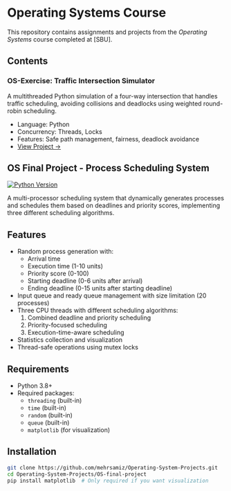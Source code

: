 # Operating Systems Course

This repository contains assignments and projects from the *Operating Systems* course completed at [SBU].

## Contents

###  OS-Exercise: Traffic Intersection Simulator
A multithreaded Python simulation of a four-way intersection that handles traffic scheduling, avoiding collisions and deadlocks using weighted round-robin scheduling.

- Language: Python
- Concurrency: Threads, Locks
- Features: Safe path management, fairness, deadlock avoidance
- [View Project →](./OS-traffic-system)


## OS Final Project - Process Scheduling System


[![Python Version](https://img.shields.io/badge/python-3.8%2B-blue)](https://www.python.org/)

A multi-processor scheduling system that dynamically generates processes and schedules them based on deadlines and priority scores, implementing three different scheduling algorithms.

## Features
- Random process generation with:
  - Arrival time
  - Execution time (1-10 units)
  - Priority score (0-100)
  - Starting deadline (0-6 units after arrival)
  - Ending deadline (0-15 units after starting deadline)
- Input queue and ready queue management with size limitation (20 processes)
- Three CPU threads with different scheduling algorithms:
  1. Combined deadline and priority scheduling
  2. Priority-focused scheduling
  3. Execution-time-aware scheduling
- Statistics collection and visualization
- Thread-safe operations using mutex locks

## Requirements
- Python 3.8+
- Required packages:
  - `threading` (built-in)
  - `time` (built-in)
  - `random` (built-in)
  - `queue` (built-in)
  - `matplotlib` (for visualization)

## Installation
```bash
git clone https://github.com/mehrsamiz/Operating-System-Projects.git
cd Operating-System-Projects/OS-final-project
pip install matplotlib  # Only required if you want visualization
